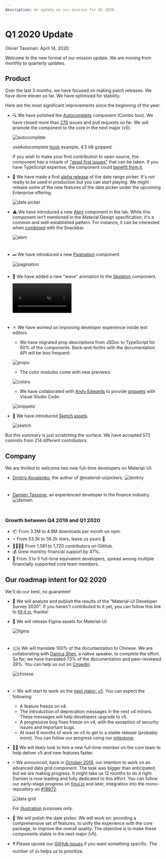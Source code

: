 ```yaml
---
description: An update on our mission for Q1 2020.
---
```


# Q1 2020 Update

Olivier Tassinari. April 14, 2020.

Welcome to the new format of our mission update. We are moving from monthly to quarterly updates.

## Product

Over the last 3 months, we have focused on making patch releases.
We have done eleven so far. We have optimized for stability.

Here are the most significant improvements since the beginning of the year:

- 🔍 We have polished the [Autocomplete](https://material-ui.com/components/autocomplete/) component (Combo box). We have closed more than [270](https://github.com/quizlet/material-ui/labels/lab%3A%20Autocomplete) issues and pull requests so far. We will promote the component to the core in the next major (v5).

  ![autocomplete](/static/blog/2020-q1-update/autocomplete.gif)

  <p class="blog-description">useAutocomplete <a href="https://material-ui.com/components/autocomplete/#useautocomplete">hook</a> example, 4.5 kB gzipped.</p>

  If you wish to make your first contribution to open source, the component has a couple of ["good first issues"](https://github.com/quizlet/material-ui/labels/lab%3A%20Autocomplete) that can be taken.
  If you have TypeScript expertise, the component could [benefit from it](https://github.com/quizlet/material-ui/issues?q=is%3Aopen+label%3A%22lab%3A+Autocomplete%22+label%3Atypescript).

- 📆 We have made a first [alpha release](https://next.material-ui-pickers.dev/demo/daterangepicker) of the date range picker. It's not ready to be used in production but you can start playing. We might release some of the new features of the date picker under the upcoming Enterprise offering.

  ![date picker](/static/blog/2020-q1-update/date-picker.png)

- ⚠️ We have introduced a new [Alert](https://material-ui.com/components/alert/) component in the lab. While this component isn't mentioned in the Material Design specification, it's a common and well-established pattern. For instance, it can be interested when [combined](https://material-ui.com/components/snackbars/#notistack) with the Snackbar.

  <img src="/static/blog/2020-q1-update/alert.png" alt="alert" style="max-height: 369px; margin-bottom: 24px;" />

- ⏭ We have introduced a new [Pagination](https://material-ui.com/components/pagination/) component.

  <img src="/static/blog/2020-q1-update/pagination.png" alt="pagination" style="max-height: 208px; margin-bottom: 8px;" />

- 🦴 We have added a new "wave" animation to the [Skeleton](https://material-ui.com/components/skeleton/#animations) component.

  <video autoplay muted loop style="max-height: 95px; margin-bottom: 24px;">
    <source src="/static/blog/2020-q1-update/skeleton.webm" type="video/webm" />
  </video>

- ⚛️ We have worked on improving developer experience inside text editors.
  - We have migrated prop descriptions from JSDoc to TypeScript for 60% of the components. Back-and-forths with the documentation API will be less frequent:

  ![props](/static/blog/2020-q1-update/props.png)

  - The color modules come with new previews:

  ![colors](/static/blog/2020-q1-update/colors.png)

  - We have collaborated with [Andy Edwards](https://github.com/jedwards1211) to provide [snippets](https://marketplace.visualstudio.com/items?itemName=vscodeshift.material-ui-snippets) with Visual Studio Code:

  ![snippets](/static/blog/2020-q1-update/snippets.gif)

- 💎 We have introduced [Sketch assets](/blog/2020-introducing-sketch/).

  <img src="/static/blog/2020-q1-update/sketch.png" alt="sketch" style="max-width: 160px;" />

But this summary is just scratching the surface. We have accepted 572 commits from 214 different contributors.

## Company

We are thrilled to welcome two new full-time developers on Material-UI:

  - [Dmitriy Kovalenko](https://github.com/dmtrKovalenko), the author of @material-ui/pickers.
    <img src="https://avatars0.githubusercontent.com/u/16926049" alt="dmitriy" style="max-width: 160px; margin: unset; margin-bottom: 24px; border-radius: 2px;" />

  - [Damien Tassone](https://github.com/dtassone/), an experienced developer in the finance industry.
    <img src="https://avatars0.githubusercontent.com/u/936978" alt="damien" style="max-width: 160px; margin: unset; margin-bottom: 24px; border-radius: 2px;" />

### Growth between Q4 2019 and Q1 2020

- 📦 From 3.2M to 4.8M downloads per month on npm.
- ⭐️ From 53.3k to 56.2k stars, leave us yours 🌟.
- 👨‍👩‍👧‍👦 From 1,581 to 1,720 contributors on GitHub.
- 💰 Grew monthly financial support by 47%.
- 🏢 From 3 to 5 full-time equivalent developers, spread among multiple financially supported core team members.

## Our roadmap intent for Q2 2020

We'll do our best, no guarantee!

- 📣 We will analyze and publish the results of the "Material-UI Developer Survey 2020". If you haven't contributed to it yet, you can follow this link to [fill it in](https://forms.gle/TYWRdvgyZs4AhZNv8), thanks!
- 🎨 We will release Figma assets for Material-UI.

  <img src="/static/blog/2020-q1-update/figma.png" alt="figma" style="max-width: 160px; margin-bottom: 24px;" />

- 🇨🇳 We will translate 100% of the documentation to Chinese. We are collaborating with [Danica Shen](https://github.com/DDDDDanica), a native speaker, to complete the effort. So far, we have translated 73% of the documentation and peer-reviewed 39%. You can help us out on [Crowdin](https://translate.material-ui.com/).

  <img src="/static/blog/2020-q1-update/chinese.png" alt="chinese" style="max-width: 134px; margin-bottom: 24px;" />

- 🔥 We will start to work on the [next major: v5](https://github.com/quizlet/material-ui/issues/20012).
You can expect the following:

  - A feature freeze on v4.
  - The introduction of deprecation messages in the next v4 minors. These messages will help developers upgrade to v5.
  - A progressive bug fixes freeze on v4, with the exception of security issues and important bugs.
  - At least 6 months of work on v5 to get to a stable release (probably more). You can follow our progress using our [milestone](https://github.com/quizlet/material-ui/milestone/35).
- 🧑‍💻 We will likely look to hire a new full-time member on the core team to help deliver v5 and new features faster.
- ⌗ We announced, back in [October 2019](/blog/september-2019-update/#our-roadmap-intent-for-october), our intention to work on an advanced data grid component. The task was bigger than anticipated, but we are making progress. It might take us 12 months to do it right. Damien is now leading and fully dedicated to this effort. You can follow our early-stage progress on [finui.io](https://finui.io/#/grid) and later, integration into the mono-repository on [#18872](https://github.com/quizlet/material-ui/pull/18872).

  ![data grid](/static/blog/2020-q1-update/data-grid.png)

  <p class="blog-description">For <a href="https://uxdesign.cc/design-better-data-tables-4ecc99d23356">illustration</a> purposes only.</p>

- 📆 We will polish the date picker. We will work on: providing a comprehensive set of features, to unify the experience with the core package, to improve the overall quality. The objective is to make these components stable in the next major (v5).
- ❓ Please upvote our [GitHub issues](https://github.com/quizlet/material-ui/issues) if you want something specific. The number of 👍 helps us to prioritize.
